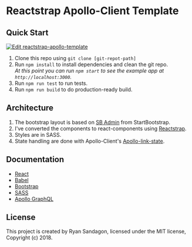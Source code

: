 # Reactstrap Apollo-Client Template

## Quick Start

[![Edit reactstrap-apollo-template](https://codesandbox.io/static/img/play-codesandbox.svg)](https://codesandbox.io/s/github/rsandagon/reactstrap-apollo-template/tree/master/)

1. Clone this repo using `git clone [git-repot-path]`
1. Run `npm install` to install dependencies and clean the git repo.<br />
   *At this point you can run `npm start` to see the example app at `http://localhost:3000`.*
1. Run `npm run test` to run tests.
1. Run `npm run build` to do production-ready build.

## Architecture
1. The bootstrap layout is based on [SB Admin](https://startbootstrap.com/template-overviews/sb-admin/) from StartBootstrap.
1. I've converted the components to react-components using [Reactstrap](https://reactstrap.github.io/).
1. Styles are in SASS.
1. State handling are done with Apollo-Client's [Apollo-link-state](https://github.com/apollographql/apollo-link-state).

## Documentation

- [React](https://facebook.github.io/react/)
- [Babel](https://babeljs.io/)
- [Bootstrap](https://getbootstrap.com/docs/4.0/getting-started/introduction/)
- [SASS](https://sass-lang.com/guide)
- [Apollo GraphQL](https://www.apollographql.com/)

## License

This project is created by Ryan Sandagon, licensed under the MIT license, Copyright (c) 2018. 